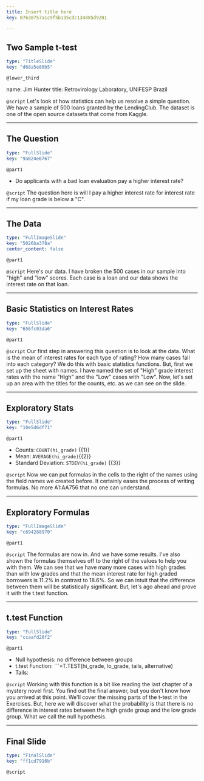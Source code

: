 ```yaml
---
title: Insert title here
key: 07638757a1c9f5b135cdc134885d9201

---
```

## Two Sample t-test

```yaml
type: "TitleSlide"
key: "d68a5e80b5"
```

`@lower_third`

name: Jim Hunter
title: Retrovirology Laboratory, UNIFESP Brazil


`@script`
Let's look at how statistics can help us resolve a simple question. We have a sample of 500 loans granted by the LendingClub. The dataset is one of the open source datasets that come from Kaggle.


---
## The Question

```yaml
type: "FullSlide"
key: "9a024e6767"
```

`@part1`
- Do applicants with a bad loan evaluation pay a higher interest rate?


`@script`
The question here is will I pay a higher interest rate for interest rate if my loan grade is below a "C".


---
## The Data

```yaml
type: "FullImageSlide"
key: "5026ba378a"
center_content: false
```

`@part1`
[](https://docs.google.com/spreadsheets/d/1jKTMCjuYaqD8XOEtr7EVkdKCe891eerDe3_zBA1ATRk/edit#gid=0)


`@script`
Here's our data. I have broken the 500 cases in our sample into "high" and "low" scores. Each case is a loan and our data shows the interest rate on that loan.


---
## Basic Statistics on Interest Rates

```yaml
type: "FullSlide"
key: "656fc03da6"
```

`@part1`
[](https://docs.google.com/spreadsheets/d/1jKTMCjuYaqD8XOEtr7EVkdKCe891eerDe3_zBA1ATRk/edit#gid=1460287097)


`@script`
Our first step in answering this question is to look at the data. What is the mean of interest rates for each type of rating? How many cases fall into each category?
We do this with basic statistics functions. But, first we set up the sheet with names. I have named the set of "High" grade interest rates with the name "High" and the "Low" cases with "Low". Now, let's set up an area with the titles for the counts, etc. as we can see on the slide.


---
## Exploratory Stats

```yaml
type: "FullSlide"
key: "10e5d6df71"
```

`@part1`
- Counts: ```COUNT(hi_grade)``` {{1}}
- Mean:   ```AVERAGE(hi_grade)```{{2}}
- Standard Deviation: ```STDEV(hi_grade)``` {{3}}


`@script`
Now we can put formulas in the cells to the right of the names using the field names we created before. It certainly eases the process of writing formulas. No more A1:AA756 that no one can understand.


---
## Exploratory Formulas 

```yaml
type: "FullImageSlide"
key: "c694288970"
```

`@part1`
[](https://docs.google.com/spreadsheets/d/1jKTMCjuYaqD8XOEtr7EVkdKCe891eerDe3_zBA1ATRk/edit#gid=85551160)


`@script`
The formulas are now in. And we have some results. I've also shown the formulas themselves off to the right of the values to help you with them. We can see that we have many more cases with high grades than with low grades and that the mean interest rate for high graded borrowers is 11.2% in contrast to 18.6%. So we can intuit that the difference between them will be statistically significant. 
But, let's ago ahead and prove it with the t.test function.


---
## t.test Function

```yaml
type: "FullSlide"
key: "ccaafd20f2"
```

`@part1`
- Null hypothesis: no difference between groups
- t.test Function: ```=T.TEST(hi_grade, lo_grade, tails, alternative)
- Tails:


`@script`
Working with this function is a bit like reading the last chapter of a mystery novel first. You find out the final answer, but you don't know how you arrived at this point. We'll cover the missing parts of the t-test in the Exercises.
But, here we will discover what the probability is that there is no difference in interest rates between the high grade group and the low grade group. What we call the null hypothesis.


---
## Final Slide

```yaml
type: "FinalSlide"
key: "ff1cd7916b"
```

`@script`


